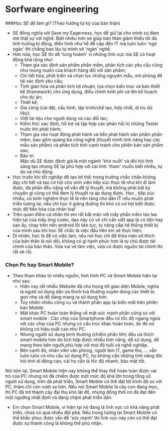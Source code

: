 # Sorfware engineering

###*Học SE để làm gì?*
(Theo hướng tự kỷ của bản thân) 
- SE đồng nghĩa với Save my Eagerness, học để giữ lại cho mình sự đam mê thật sự với nghề. Biết nhiều hơn sẽ giúp bản thân giảm thiểu tối đa tình huống bị động, điển hình như hễ đề cập đến IT mà luôn luôn 'ngơ ngác' thì chẳng bao lâu tự mình sẽ 'ngán' nghề. 
- Hơn nữa, học SE thì dễ 'tung hoành' vì những lĩnh vực mà SE có hoạt động khá rộng như:
  * Tham gia xác định sản phẩm phần mềm, phân tích các yêu cầu cũng như mong muốn của khách hàng đối với sản phẩm;
  * Chi tiết hóa, phát triển và chọn lọc những nguyên mẫu, mô phỏng để tái xác định yêu cầu;
  * Tinh giản hóa và phân tích lợi nhuận, lựa chọn kiến trúc và bản thiết kế (framework) cho ứng dụng, điều chỉnh kinh phí và lên kế hoạch cho dự án;
  * Thiết kế;
  * Gia công (cài đặt, cấu hình, lập trình/chế tạo, hợp nhất, di trú dữ liệu);
  * Viết tài liệu cho người dùng và các đối tác;
  * Kiểm thử: xác định, hỗ trợ và tập hợp các phản hồi từ những Tester trước khi phát hành;
  * Tham gia vào hoạt động phát hành và tiền phát hành sản phẩm phần mềm, bao gồm quảng bá công nghệ (thuyết minh tính năng hay các mẫu sản phẩm) và phân tích tính cạnh tranh cho phiên bản sản phẩm sau;
  * Bảo trì  
  Mặc dù SE được đánh giá là một ngành 'khó nuốt' và đòi hỏi tính sáng tạo nhưng SE lại phù hợp với cái tính 'tham' muỗn biết nhiều, tự do và chủ động.
- Học trước khi tốt nghiệp để tạo lơi thế: trong trường chắc chắn không dạy chi tiết và tạo cơ hội cho sinh viên tiếp xúc thực tế như khi đi làm được, đa phần đều nặng về vấn đề lý thuyết, mà không phải bất kỳ chuyện gì cũng có thể đem lý thuyết ra áp dụng được. Học , tiếp xúc nhiều, có kinh nghiệm thực tế là nền tảng cho dân IT nếu muốn phát triển tương lai, nếu chỉ học ở giảng đường thì khó có cơ hội biết được mức độ'tiến hóa của nhân loại'
- Trên quan điểm cá nhân thì em rất bất mãn với mấy phần mềm tào lao hiện tại của mấy ông coder, dạo này có vẻ chỉ cần viết app là có tiền hay sao ấy, chạy trên nền android lỗi liên tục, tự nâng cấp hệ thống thiết bị của mình sau khi học SE chắc là việc đầu tiên em sẽ thực hiện.
- Dĩ nhiên, học là để có việc làm, nếu nói học chỉ để thỏa mãn sở thích của bản thân là nói dối, không có gì hạnh phúc hơn là tự chủ được tài chính của bản thân. Vừa vui vẻ làm việc, vừa có được nguồn tài chính thì rất ok rồi. 

### Chọn Pc hay Smart Mobile?

- Theo tham khảo từ nhiều nguồn, tình hình PC và Smart Mobile hiện tại như sau:
  * Hiện nay rất nhiều Website đã chú trọng tới giao diện Mobile, nghĩa là người sử dụng dần ưa thích tvà thường xuyên dùng các thiết bị gọn nhẹ và dễ dàng mang ra sử dụng hơn.
  * Tuy nhiên nhiều công cụ và thành phần app lại biến mất trên phiên bản Mobile.
  * Mặt khác PC hoàn toàn thắng về mặt sức mạnh phần cứng so với smart mobile : Các chíp của Smartphone đều có tốc độ ngang ngửa với các chíp của PC nhưng có cấu trúc khác hoàn toàn, do đó nó không có hiệu suất cao như PC.
  * Nhưng người sử dụng bình thường (chiếm phần lớn) đều ưa thích smart moblie hơn do tích hợp được nhiều tính năng, dễ sử dụng, dễ mang theo bên người,phù hợp với mọi độ tuổi và nghề nghiệp.
  * Bên cạnh đó, nhân viên văn phòng, người làm IT, game thủ, ... vẫn luôn luôn có nhu cầu sử dụng PC, họ không cần những tính năng đòi hỏi tính di động cao, cái họ cần là tốc độ nhanh, bảo mật tốt.  
  
 Nói tóm lại, Smart Mobile hiện nay không thể thay thế hoàn toàn được vai trò của PC nhưng nó đã chiếm được một mức độ khá lớn trong tổng số người sử dụng, trên đà phát triển, Smart Mobile có thể đạt tới trình độ so với PC, thậm chí còn vượt xa hơn. Nếu nói Smart Moblie là cây con đang mọc, thì PC đã trở thành cây đại thụ khó lật đổ, nhưng đồng thời nó đã đạt đến một ngưỡng nhất định và đang chậm phát triển dần.  
 
- Em chọn Smart Mobile, vì hiện tại nó đang là lĩnh vực có khả năng phát triển, chưa có quá nhiều đột phá. Nếu trong tương lai Smart Mobile có thể khắc phục được vấn đề 'sức mạnh' thì lĩnh vực này còn có thể đạt được sự thành công là không thể phủ nhận.
  

